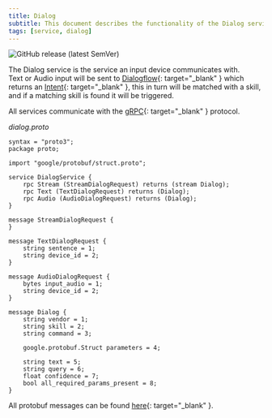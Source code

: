 ```yaml
---
title: Dialog
subtitle: This document describes the functionality of the Dialog service
tags: [service, dialog]
---
```


![GitHub release (latest SemVer)](https://img.shields.io/github/v/release/q-assistant/dialog?sort=semver)  

The Dialog service is the service an input device communicates with.  
Text or Audio input will be sent to [Dialogflow](https://dialogflow.com/){: target="_blank" } which returns an [Intent](https://cloud.google.com/dialogflow/docs/intents-overview){: target="_blank" }, this in turn will be matched with a skill, and if a matching skill is found it will be triggered.

All services communicate with the [gRPC](https://grpc.io/){: target="_blank" } protocol.      

_dialog.proto_
```
syntax = "proto3";
package proto;

import "google/protobuf/struct.proto";

service DialogService {
    rpc Stream (StreamDialogRequest) returns (stream Dialog);
    rpc Text (TextDialogRequest) returns (Dialog);
    rpc Audio (AudioDialogRequest) returns (Dialog);
}

message StreamDialogRequest {
}

message TextDialogRequest {
    string sentence = 1;
    string device_id = 2;
}

message AudioDialogRequest {
    bytes input_audio = 1;
    string device_id = 2;
}

message Dialog {
    string vendor = 1;
    string skill = 2;
    string command = 3;

    google.protobuf.Struct parameters = 4;

    string text = 5;
    string query = 6;
    float confidence = 7;
    bool all_required_params_present = 8;
}
```

All protobuf messages can be found [here](https://github.com/Q-assistant/proto){: target="_blank" }.
